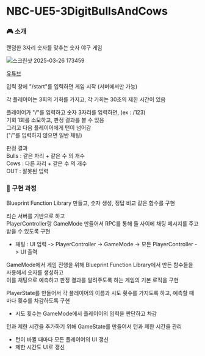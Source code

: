 # NBC-UE5-3DigitBullsAndCows
### 🎮 소개
랜덤한 3자리 숫자를 맞추는 숫자 야구 게임

![스크린샷 2025-03-26 173459](https://github.com/user-attachments/assets/50d6487d-84bf-4998-9297-762b9c9242b4)

[유튜브](https://youtu.be/giHDk64eYwE)

입력 창에 "/start"를 입력하면 게임 시작 (서버에서만 가능)

각 플레이어는 3회의 기회를 가지고, 각 기회는 30초의 제한 시간이 있음

플레이어가 "/"를 입력하고 숫자 3자리를 입력하면, (ex : /123) </br>
기회 1회를 소모하고, 판정 결과를 볼 수 있음</br>
그리고 다음 플레이어에게 턴이 넘어감</br>
("/"를 입력하지 않으면 일반 채팅)

판정 결과</br>
Bulls : 같은 자리 + 같은 수 의 개수</br>
Cows : 다른 자리 + 같은 수 의 개수</br>
OUT : 잘못된 입력</br>

### 📝 구현 과정
Blueprint Function Library 만들고, 숫자 생성, 정답 비교 같은 함수를 구현

리슨 서버를 기반으로 하고</br>
PlayerController랑 GameMode 만들어서 RPC를 통해 둘 사이에 채팅 메시지를 주고 받을 수 있도록 구현
- 채팅 : UI 입력 -> PlayerController -> GameMode -> 모든 PlayerController -> UI 출력

GameMode에서 게임 진행을 위해 Blueprint Function Library에서 만든 함수들을 사용해서 숫자를 생성하고 </br>
이를 채팅으로 예측하고 판정 결과를 알려주도록 하는 게임의 기본 로직을 구현

PlayerState를 만들어서 각 플레이어의 이름과 시도 횟수를 가지도록 하고, 예측할 때 마다 횟수를 차감하도록 구현
- 시도 횟수는 GameMode에서 플레이어의 입력을 판단하고 차감

턴과 제한 시간을 추가하기 위해 GameState를 만들어서 턴과 제한 시간을 관리
- 턴이 바뀔 때마다 모든 플레이어의 UI 갱신
- 제한 시간도 UI로 갱신
